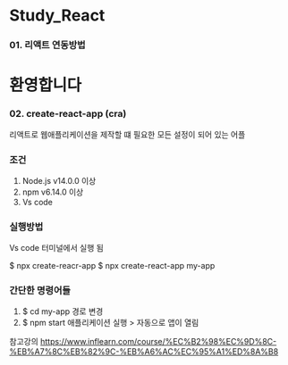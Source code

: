 # Study_React

### 01. 리액트 연동방법

<html>
    <head>
        <title>예시코드</title>
        <link rel="stylesheet" href="style.css">
    </head>
    <body>
        <h1>환영합니다</h1>
        <!-- DOM Container (Root DOM node) 즉, div 토드가 Dom container로 사용될 예정 -->
        <div id="root"></div>
        <!-- 스크립트 태그를 사용하여 리액트와 리액트 돔 파일 가져오기 -->
        <script src="https://unpkg.com/react@17/umd/react.development.js" crssorigin></script>
        <script src="https://unpkg.com/react-dom@17/umd/react-dom.development.js" crssorigin></script>
        <!-- 리액트 컴포넌트 가져오기 -->
        <script src="MyButton.js"></script>
    </body>
</html>

### 02. create-react-app (cra)
리액트로 웹애플리케이션을 제작할 떄 필요한 모든 설정이 되어 있는 어플
### 조건
1. Node.js v14.0.0 이상
2. npm v6.14.0 이상
3. Vs code 

### 실행방법
Vs code 터미널에서 실행 됨
<!-- npx는 곧바로 실행 및 엑스큐트까지 해주는 명령어 -->
$ npx create-reacr-app <your-project-name>
$ npx create-react-app my-app

### 간단한 명령어들
1. $ cd my-app 경로 변경
2. $ npm start 애플리케이션 실행 > 자동으로 앱이 열림


참고강의 https://www.inflearn.com/course/%EC%B2%98%EC%9D%8C-%EB%A7%8C%EB%82%9C-%EB%A6%AC%EC%95%A1%ED%8A%B8